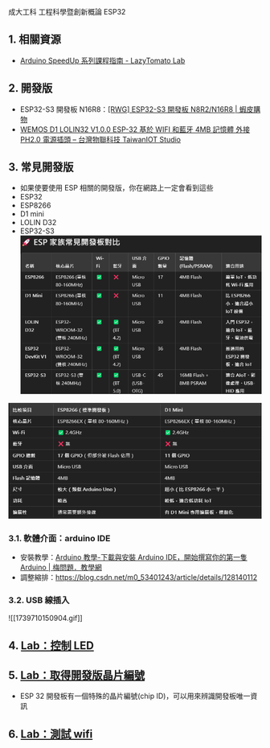 成大工科 工程科學暨創新概論 ESP32

## 1. 相關資源

-   [Arduino SpeedUp 系列課程指南 - LazyTomato Lab](https://www.lazytomatolab.com/guide/)

## 2. 開發版

-   ESP32-S3 開發板 N16R8：[[RWG] ESP32-S3 開發板 N8R2/N16R8 | 蝦皮購物](https://shopee.tw/-RWG-ESP32-S3-%E9%96%8B%E7%99%BC%E6%9D%BF-N8R2-N16R8-i.14363185.22789519649?sp_atk=cfea3333-fd64-41e0-bf09-ddbae1f48bac&xptdk=cfea3333-fd64-41e0-bf09-ddbae1f48bac)
-   [WEMOS D1 LOLIN32 V1.0.0 ESP-32 基於 WIFI 和藍牙 4MB 記憶體 外接 PH2.0 電源插頭 – 台灣物聯科技 TaiwanIOT Studio](https://www.taiwaniot.com.tw/product/wemos-d1-lolin32-v1-0-0-esp-32-%e5%9f%ba%e6%96%bcwifi%e5%92%8c%e8%97%8d%e7%89%994mb-%e8%a8%98%e6%86%b6%e9%ab%94/)

## 3. 常見開發版

-   如果使要使用 ESP 相關的開發版，你在網路上一定會看到這些
-   ESP32
-   ESP8266
-   D1 mini
-   LOLIN D32
-   ESP32-S3
    ![upgit_20250216_1739709906.png](https://raw.githubusercontent.com/kcwc1029/obsidian-upgit-image/main/2025/02/upgit_20250216_1739709906.png)

![upgit_20250216_1739709918.png](https://raw.githubusercontent.com/kcwc1029/obsidian-upgit-image/main/2025/02/upgit_20250216_1739709918.png)

### 3.1. 軟體介面：arduino IDE

-   安裝教學：[Arduino 教學-下載與安裝 Arduino IDE，開始撰寫你的第一隻 Arduino | 梅問題．教學網](https://www.minwt.com/arduino/22305.html)
-   調整縮排：https://blog.csdn.net/m0_53401243/article/details/128140112

### 3.2. USB 線插入

![[1739710150904.gif]]

## 4. [Lab：控制 LED](./Lab/Test_LED/Test_LED.ino)

## 5. [Lab：取得開發版晶片編號](./Lab/GetChipID_ESP32/GetChipID_ESP32.ino)

-   ESP 32 開發板有一個特殊的晶片編號(chip ID)，可以用來辨識開發板唯一資訊

## 6. [Lab：測試 wifi](./Lab/WiFiScan_ESP32/WiFiScan_ESP32.ino)
